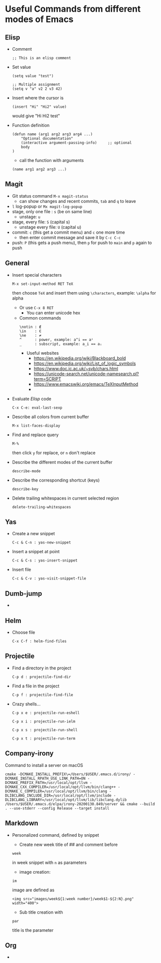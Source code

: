 
# Useful Commands from different modes of Emacs

## Elisp
* Comment
  ```
  ;; This is an elisp comment
  ```
  
* Set value
  
  ```
  (setq value "test")
  
  ;; Multiple assignment
  (setq v "a" v2 2 v3 42)
  ```
  
* Insert where the cursor is

  ```
  (insert "Hi" "Hi2" value)
  ```
  
  would give "Hi Hi2 test"
* Function definition

  ```
  (defun name (arg1 arg2 arg3 arg4 ...)
      "Optional documentation"
      (interactive argument-passing-info)     ;; optional
      body
  )
  ```
  
  * call the function with arguments
  
  ```
  (name arg1 arg2 arg3 ...)
  ```

## Magit
* Git status command `M-x magit-status`
  * can show changes and recent commits, `tab` and `q` to leave
* `l` log-popup or `Mx magit-log-popup`
* stage, only one file : `s` (be on same line)
  * unstage: `u`
* stage, every file: `S` (capital s)
  * unstage every file: `U` (capital u)
* commit: `c` (this get a commit menu) and `c` one more time
  * then enter commit message and save it by `C-c C-c`
* push: `P` (this gets a push menu), then `p` for push to `main` and `p` again to push

## General
* Insert special characters
  ```
  M-x set-input-method RET TeX
  ```
  
  then choose `TeX` and insert them using `\characters`, example: `\alpha` for alpha
  * Or use `C-x 8 RET`
    * You can enter unicode hex
  * Common commands
      ```
      \notin : ∉
      \in    : ∈
      \ne    : ≠
      ^      : power, example: a^i == aⁱ
      _      : subscript, example: a_i == aᵢ
      ```
    * Useful websites
      * https://en.wikipedia.org/wiki/Blackboard_bold
      * https://en.wikipedia.org/wiki/List_of_logic_symbols
      * https://www.doc.ic.ac.uk/~svb/chars.html
      * https://unicode-search.net/unicode-namesearch.pl?term=SCRIPT
      * https://www.emacswiki.org/emacs/TeXInputMethod
      * 
* Evaluate *Elisp* code
  
  ```
  C-x C-e: eval-last-sexp
  ```

* Describe all colors from current buffer

    ```
    M-x list-faces-display
    ```
  
* Find and replace query
    
    ```
    M-%
    ```
    
    then click `y` for replace, or `n` don't replace
* Describe the different modes of the current buffer

    ```
    describe-mode
    ```

* Describe the corresponding shortcut (keys)

    ```
    describe-key
    ``` 

* Delete trailing whitespaces in current selected region

    ```
    delete-trailing-whitespaces
    ```

## Yas
* Create a new snippet

    ```
    C-c & C-n : yas-new-snippet
    ```

* Insert a snippet at point

    ```
    C-c & C-s : yas-insert-snippet
    ```

* Insert file

    ```
    C-c & C-v : yas-visit-snippet-file
    ```


## Dumb-jump
* 

## Helm
* Choose file

    ```
    C-x C-f : helm-find-files
    ```

## Projectile
* Find a directory in the project

    ```
    C-p d : projectile-find-dir
    ```
    
* Find a file in the project

    ```
    C-p f : projectile-find-file
    ```

* Crazy shells...

    ```
    C-p x e : projectile-run-eshell
    ```

    ```
    C-p x i : projectile-run-ielm
    ```

    ```
    C-p x s : projectile-run-shell
    ```

    ```
    C-p x t : projectile-run-term
    ```

## Company-irony
Command to install a server on macOS

    cmake -DCMAKE_INSTALL_PREFIX\=/Users/$USER/.emacs.d/irony/ -DCMAKE_INSTALL_RPATH_USE_LINK_PATH=ON -DCMAKE_PREFIX_PATH=/usr/local/opt/llvm -DCMAKE_CXX_COMPILER=/usr/local/opt/llvm/bin/clang++ -DCMAKE_C_COMPILER=/usr/local/opt/llvm/bin/clang -DLIBCLANG_INCLUDE_DIR=/usr/local/opt/llvm/include -DLIBCLANG_LIBRARY=/usr/local/opt/llvm/lib/libclang.dylib  /Users/$USER/.emacs.d/elpa/irony-20200130.849/server && cmake --build . --use-stderr --config Release --target install

## Markdown
* Personalized command, defined by snippet
  * Create new week title of ## and comment before
  
  ```
  week
  ``` 
  
  in week snippet with `n` as parameters

   * image creation:

   ```
   im
   ```
   
   image are defined as 
   
   ```
   <img src="images/week${1:week number}/week$1-${2:N}.png" width="400">
   ```

    * Sub title creation with

    ```
    par
    ``` 
    
    title is the parameter

## Org
* 
